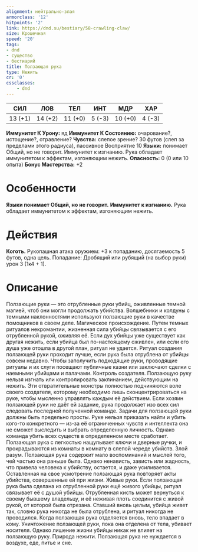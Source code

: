 ```yaml
---
alignment: нейтрально-злая
armorclass: '12'
hitpoints: '2'
link: https://dnd.su/bestiary/58-crawling-claw/
size: Крошечная
speed: '20'
tags:
- dnd
- существо
- бестиарий
title: Ползающая рука
type: Нежить
cr: '0'
cssclasses:
    - dnd
---
```



| СИЛ | ЛОВ | ТЕЛ | ИНТ | МДР | ХАР |
|---|---|---|---|---|---|
| 13 (+1) | 14 (+2) | 11 (+0) | 5 (-3) | 10 (+0) | 4 (-3) |
**Иммунитет К Урону:** яд
**Иммунитет К Состоянию:** очарование?, истощение?, отравление?
**Чувства:** слепое зрение? 30 футов (слеп за пределами этого радиуса), пассивное Восприятие 10
**Языки:** понимает Общий, но не говорит.
Иммунитет к изгнанию. Рука обладает иммунитетом к эффектам, изгоняющим нежить.
**Опасность:** 0 (0 или 10 опыта)
**Бонус Мастерства:** +2


# Особенности
**Языки понимает Общий, но не говорит.** 
**Иммунитет к изгнанию.** Рука обладает иммунитетом к эффектам, изгоняющим нежить.


# Действия
**Коготь.** Рукопашная атака оружием: +3 к попаданию, досягаемость 5 футов, одна цель. Попадание: Дробящий или рубящий (на выбор руки) урон 3 (1к4 + 1).


# Описание
Ползающие руки — это отрубленные руки убийц, оживленные темной магией, чтоб они могли продолжать убийства. Волшебники и колдуны с темными наклонностями используют ползающие руки в качестве помощников в своем деле. Магическое происхождение. Путем темных ритуалов некромантии, жизненная сила убийцы связывается с его отрубленной рукой, оживляя её. Если дух убийцы уже существует как другая нежить, если убийца был по-настоящему оживлен, или если его душа уже отошла в другой план, ритуал не удается. Ритуал создания ползающей руки проходит лучше, если рука была отрублена от убийцы совсем недавно. Чтобы заполучить подходящие руки, проводящие ритуалы и их слуги посещают публичные казни или заключают сделки с наемными убийцами и палачами. Контроль создателя. Ползающую руку нельзя изгнать или контролировать заклинанием, действующим на нежить. Эти отвратительные монстры полностью подчиняются воле своего создателя, которому необходимо лишь сконцентрироваться на руке, чтобы мысленно управлять каждым её действием. Если хозяин ползающей руки не даёт ей задание, рука продолжает изо всех сил следовать последней полученной команде. Задачи для ползающей руки должны быть предельно просты. Руке нельзя приказать найти и убить кого-то конкретного — из-за её ограниченных чувств и интеллекта она не сможет выследить и выбрать определенную личность. Однако команда убить всех существ в определенном месте сработает. Ползающая рука с легкостью нащупывает ключи и дверные ручки, и прокрадываются из комнаты в комнату в слепой череде убийств. Злой разум. Ползающая рука содержит мало воспоминаний и мыслей того, чей частью она раньше была. Однако ненависть, зависть или жадность, что привела человека к убийству, остается, и даже усиливается. Оставленная на свое усмотрение ползающая рука повторяет акты убийства, совершенные ей при жизни. Живые руки. Если ползающая рука была сделана из отрубленной руки ещё живого убийцы, ритуал связывает её с душой убийцы. Отрубленная кисть может вернуться к своему бывшему владельцу, и её неживая плоть соединится с живой рукой, от которой была отрезана. Ставший вновь целым, убийца живет так, словно рука никогда не была отрублена, и ритуал никогда не проводился. Когда ползающая рука отделяется вновь, тело впадает в кому. Уничтожение ползающей руки, пока она отделена от тела, убивает носителя. Однако лишение жизни убийцы никак не влияет на ползающую руку. Природа нежити. Ползающая рука не нуждается в воздухе, еде, питье и сне.